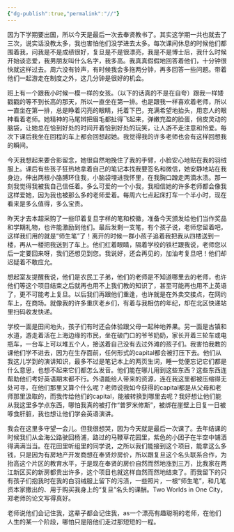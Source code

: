 ```yaml
---
{"dg-publish":true,"permalink":"//"}
---
```



因为下学期要出国，所以今天是最后一次去奉贤教书了。其实这学期一共也就去了三次，说实话没教太多，我也害怕他们没学进去太多。每次课间休息的时候他们都围着我，问我是不是成绩很好，复旦是不是很漂亮，我是不是博士后，我什么时候开始谈恋爱，我男朋友叫什么名字，我多高。我真真假假地回答着他们，十分钟很快就这样过去。周六没有铃声，有时候我会多拖两分钟，再多回答一些问题。带着他们一起游走在制度之外，这几分钟是很好的机会。

班上有一个跟我小时候一模一样的女孩。（以下的话真的不是在自夸）跟我一样矮戳戳的等不到长高的那天，所以一直坐在第一排。也是跟我一样喜欢着老师，所以一直坐在第一排，总是睁着闪亮的眼睛，托着下巴，充满希望地抬头，用恋人的眼神看着老师。她精神的马尾辫把眉毛都扯得飞起来，弹嫩充盈的脸蛋，俏皮灵动的脑袋，让她总在恰到好处的时间开着恰到好处的玩笑，让人游不走注意和怜爱。每次下课后我坐在回程的车上都会回想起她。我觉得我的许多老师也会有这样回想我的瞬间。

今天我想起来要合影留念，她很自然地挽住了我的手臂，小脸安心地贴在我的羽绒服上。课后有些孩子狂热地拿着自己的笔记本找我要签名和微信，她安静地站在我身边，伸出两根小胳膊环住我，小脑袋埋进我怀里，在我胸口蹭走两滴水渍。那一刻我觉得我被我自己信任着。多么可爱的一个小我，我相信她的许多老师都会像我这样爱她，因为我也被那么多的老师爱着。每周六七点起床打车一个半小时，现在看来是多么值得，多么宝贵。

昨天才去本超采购了一些印着复旦字样的笔和校徽，准备今天颁发给他们当作奖品和学期礼物，也许能激励到他们。最后发剩一支笔，有个孩子说，老师您留着吧，这样我们用的就是“师生笔”了！离开的时候一群小孩子追着我把我从四楼送到一楼，再从一楼把我送到了车上。他们红着眼睛，隔着学校的铁栏跟我说，老师您以后一定要回来呀，我们还想见到您。我说好，还会再见的，加油考复旦吧！他们却迟疑着不敢应允。

想起室友提醒我说，他们是农民工子弟，他们的老师是不知道哪里去的老师，也许他们等这个项目结束之后就再也用不上我们教的知识了，甚至可能再也用不上英语了，更不可能考上复旦。以后我们再跟他们重逢，也许就是在外卖交接点，在网约车上，在商场。就像我的许多重庆老乡们，有着与我相仿的年纪，却在北区快递站里扫码收发快递。

学校一面是田间地头，孩子们有时还会体验跟父母一起种地养果。另一面是古镇和水道，游走着活在上海边缘的市民，坐在破门口的爷爷奶奶，家长开着三轮车或电瓶车，一台车上可以堆五个人，接送着自己没有去过外滩的孩子们。我害怕我教的课他们学不进去，因为在生存面前，任何形式的capital都会被打压下去。他们从我这儿学到的演讲知识，最多不过是笔记本上的两页生词，睡一觉便忘记它们都是什么意思，也想不起来它们都怎么发音。他们能在哪儿用到这些东西？这些东西连帮助他们考好英语期末都不行。外语能给人带来的资源，连在我这里都被压缩得无处可寻，在他们那里又算个什么呢？老师说我如今获得的capital都是从父母和老师那里汲取的，而我传给他们的capital，能被转换到哪里去呢？我好想让他们能从我这里多学点东西，哪怕我真的被打作“普罗米修斯”，被绑在崖壁上日复一日被啄食肝脏，我也想让他们学会英语演讲。

我会在这里多守望一会儿。但我很想哭，因为今天就是最后一次课了。去年结课的时候我们从金海公路驶回杨浦，路过的马鞭草花园里，紫色的小团子在半空中铺洒得满满当当。在花田里听组里的同学说，之所以我们能接到这个项目，能拿这么多钱，只是因为有房地产开发商想在奉贤炒房价，所以跟复旦这个名头联系合作，为抬高这个片区的教育水平，于是现在奉贤的房价自然而然地涨到三万，比我家在两江新区买的新房都贵出许多，这个项目也就这样自然而然地结束了。而我留下的只有孩子们抱我时在我的白羽绒服上留下的污渍，一些照片，一根“师生笔”，和几笔资本家撒出的、用于购买我身上的“复旦”名头的课酬。Two Worlds in One City，郑老师的论文写得真好。

老师说他们会记住我，这辈子都会记住我，as一个漂亮有趣聪明的老师，在他们人生的某一个阶段，哪怕只是陪他们走过那短短的一程。